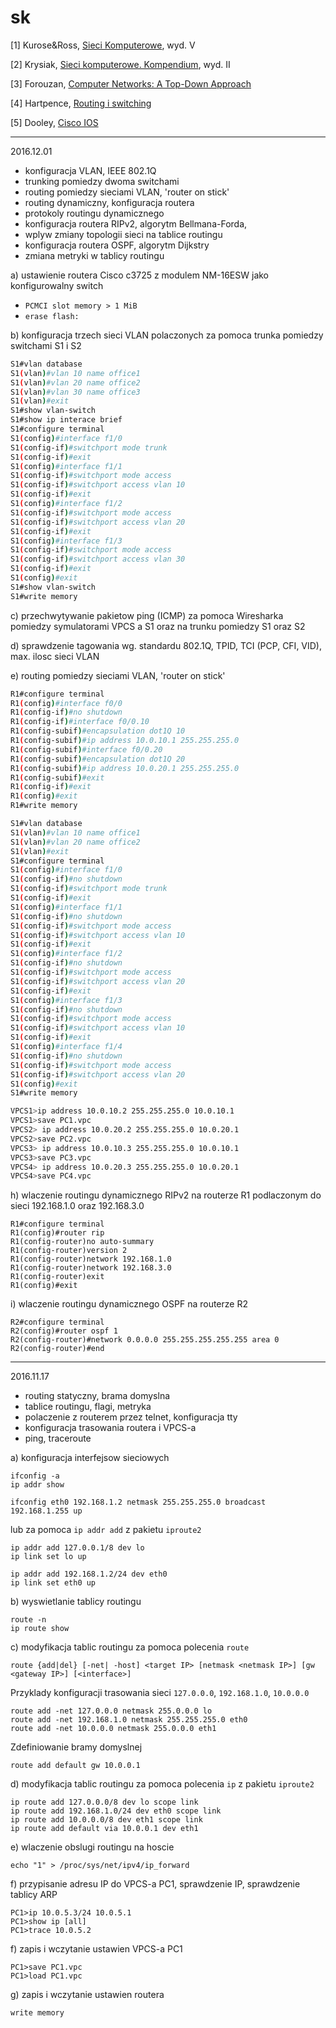 # sk

[1] Kurose&Ross, [Sieci Komputerowe](http://helion.pl/ksiazki/sieci-komputerowe-ujecie-calosciowe-wydanie-v-james-f-kurose-keith-w-ross,sieuc5.htm), wyd. V

[2] Krysiak, [Sieci komputerowe. Kompendium](http://helion.pl/ksiazki/sieci-komputerowe-kompendium-wydanie-ii-karol-krysiak,adsi2v.htm), wyd. II

[3] Forouzan, [Computer Networks: A Top-Down Approach](https://www.amazon.com/Computer-Networks-Top-Down-Approach/dp/0073523267/ref=sr_1_3?s=books&ie=UTF8&qid=1478721337&sr=1-3&keywords=forouzan+computer)

[4] Hartpence, [Routing i switching](http://helion.pl/ksiazki/routing-i-switching-praktyczny-przewodnik-bruce-hartpence,routin.htm)

[5] Dooley, [Cisco IOS](http://shop.oreilly.com/product/9780596527228.do)

---
2016.12.01

- konfiguracja VLAN, IEEE 802.1Q
- trunking pomiedzy dwoma switchami
- routing pomiedzy sieciami VLAN, 'router on stick'
- routing dynamiczny, konfiguracja routera
- protokoly routingu dynamicznego 
- konfiguracja routera RIPv2, algorytm Bellmana-Forda, 
- wplyw zmiany topologii sieci na tablice routingu
- konfiguracja routera OSPF, algorytm Dijkstry
- zmiana metryki w tablicy routingu

a) ustawienie routera Cisco c3725 z modulem NM-16ESW jako konfigurowalny switch

  - `PCMCI slot memory > 1 MiB`
  - `erase flash:`

b) konfiguracja trzech sieci VLAN polaczonych za pomoca trunka pomiedzy switchami S1 i S2

```bash
S1#vlan database
S1(vlan)#vlan 10 name office1
S1(vlan)#vlan 20 name office2
S1(vlan)#vlan 30 name office3
S1(vlan)#exit
S1#show vlan-switch
S1#show ip interace brief
S1#configure terminal
S1(config)#interface f1/0
S1(config-if)#switchport mode trunk
S1(config-if)#exit
S1(config)#interface f1/1
S1(config-if)#switchport mode access
S1(config-if)#switchport access vlan 10
S1(config-if)#exit
S1(config)#interface f1/2
S1(config-if)#switchport mode access
S1(config-if)#switchport access vlan 20
S1(config-if)#exit
S1(config)#interface f1/3
S1(config-if)#switchport mode access
S1(config-if)#switchport access vlan 30
S1(config-if)#exit
S1(config)#exit
S1#show vlan-switch
S1#write memory
```
c) przechwytywanie pakietow ping (ICMP) za pomoca Wiresharka pomiedzy symulatorami VPCS a S1 oraz na trunku pomiedzy S1 oraz S2

d) sprawdzenie tagowania wg. standardu 802.1Q, TPID, TCI (PCP, CFI, VID), max. ilosc sieci VLAN

e) routing pomiedzy sieciami VLAN, 'router on stick'

```bash
R1#configure terminal
R1(config)#interface f0/0
R1(config-if)#no shutdown
R1(config-if)#interface f0/0.10
R1(config-subif)#encapsulation dot1Q 10
R1(config-subif)#ip address 10.0.10.1 255.255.255.0
R1(config-subif)#interface f0/0.20
R1(config-subif)#encapsulation dot1Q 20
R1(config-subif)#ip address 10.0.20.1 255.255.255.0
R1(config-subif)#exit
R1(config-if)#exit
R1(config)#exit
R1#write memory
```

```bash
S1#vlan database
S1(vlan)#vlan 10 name office1
S1(vlan)#vlan 20 name office2
S1(vlan)#exit
S1#configure terminal
S1(config)#interface f1/0
S1(config-if)#no shutdown
S1(config-if)#switchport mode trunk
S1(config-if)#exit
S1(config)#interface f1/1
S1(config-if)#no shutdown
S1(config-if)#switchport mode access
S1(config-if)#switchport access vlan 10
S1(config-if)#exit
S1(config)#interface f1/2
S1(config-if)#no shutdown
S1(config-if)#switchport mode access
S1(config-if)#switchport access vlan 20
S1(config-if)#exit
S1(config)#interface f1/3
S1(config-if)#no shutdown
S1(config-if)#switchport mode access
S1(config-if)#switchport access vlan 10
S1(config-if)#exit
S1(config)#interface f1/4
S1(config-if)#no shutdown
S1(config-if)#switchport mode access
S1(config-if)#switchport access vlan 20
S1(config)#exit
S1#write memory
```

```bash
VPCS1>ip address 10.0.10.2 255.255.255.0 10.0.10.1
VPCS1>save PC1.vpc
VPCS2> ip address 10.0.20.2 255.255.255.0 10.0.20.1
VPCS2>save PC2.vpc
VPCS3> ip address 10.0.10.3 255.255.255.0 10.0.10.1
VPCS3>save PC3.vpc
VPCS4> ip address 10.0.20.3 255.255.255.0 10.0.20.1
VPCS4>save PC4.vpc
```




h) wlaczenie routingu dynamicznego RIPv2 na routerze R1 podlaczonym do sieci 192.168.1.0 oraz 192.168.3.0
```
R1#configure terminal
R1(config)#router rip
R1(config-router)no auto-summary
R1(config-router)version 2
R1(config-router)network 192.168.1.0
R1(config-router)network 192.168.3.0
R1(config-router)exit
R1(config)#exit
```

i) wlaczenie routingu dynamicznego OSPF na routerze R2

```
R2#configure terminal
R2(config)#router ospf 1
R2(config-router)#network 0.0.0.0 255.255.255.255.255 area 0
R2(config-router)#end
```


---
2016.11.17

- routing statyczny, brama domyslna
- tablice routingu, flagi, metryka
- polaczenie z routerem przez telnet, konfiguracja tty
- konfiguracja trasowania routera i VPCS-a
- ping, traceroute

a) konfiguracja interfejsow sieciowych
```
ifconfig -a
ip addr show
```
```
ifconfig eth0 192.168.1.2 netmask 255.255.255.0 broadcast 192.168.1.255 up
```
lub za pomoca `ip addr add` z pakietu `iproute2`
```
ip addr add 127.0.0.1/8 dev lo
ip link set lo up
```
```
ip addr add 192.168.1.2/24 dev eth0
ip link set eth0 up
```



b) wyswietlanie tablicy routingu 
```
route -n
ip route show
```

c) modyfikacja tablic routingu za pomoca polecenia `route`

```
route {add|del} [-net| -host] <target IP> [netmask <netmask IP>] [gw <gateway IP>] [<interface>]
```
Przyklady konfiguracji trasowania sieci `127.0.0.0`, `192.168.1.0`, `10.0.0.0`
```
route add -net 127.0.0.0 netmask 255.0.0.0 lo
route add -net 192.168.1.0 netmask 255.255.255.0 eth0
route add -net 10.0.0.0 netmask 255.0.0.0 eth1
```
Zdefiniowanie bramy domyslnej
```
route add default gw 10.0.0.1
```

d) modyfikacja tablic routingu za pomoca polecenia `ip` z pakietu `iproute2`

```
ip route add 127.0.0.0/8 dev lo scope link
ip route add 192.168.1.0/24 dev eth0 scope link
ip route add 10.0.0.0/8 dev eth1 scope link
ip route add default via 10.0.0.1 dev eth1
```

e) wlaczenie obslugi routingu na hoscie
```
echo "1" > /proc/sys/net/ipv4/ip_forward
```

f) przypisanie adresu IP do VPCS-a PC1, sprawdzenie IP, sprawdzenie tablicy ARP
```
PC1>ip 10.0.5.3/24 10.0.5.1
PC1>show ip [all]
PC1>trace 10.0.5.2
```

f) zapis i wczytanie ustawien VPCS-a PC1
```
PC1>save PC1.vpc
PC1>load PC1.vpc
```

g) zapis i wczytanie ustawien routera

```
write memory
```
